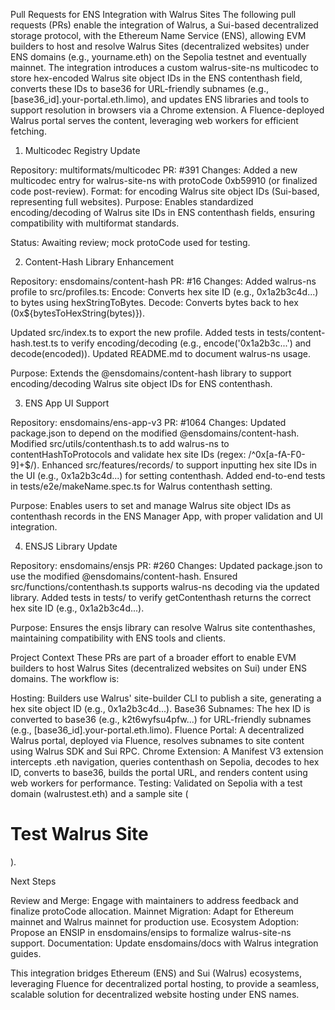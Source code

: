 Pull Requests for ENS Integration with Walrus Sites
The following pull requests (PRs) enable the integration of Walrus, a Sui-based decentralized storage protocol, with the Ethereum Name Service (ENS), allowing EVM builders to host and resolve Walrus Sites (decentralized websites) under ENS domains (e.g., yourname.eth) on the Sepolia testnet and eventually mainnet. The integration introduces a custom walrus-site-ns multicodec to store hex-encoded Walrus site object IDs in the ENS contenthash field, converts these IDs to base36 for URL-friendly subnames (e.g., [base36_id].your-portal.eth.limo), and updates ENS libraries and tools to support resolution in browsers via a Chrome extension. A Fluence-deployed Walrus portal serves the content, leveraging web workers for efficient fetching.
1. Multicodec Registry Update

Repository: multiformats/multicodec
PR: #391
Changes:
Added a new multicodec entry for walrus-site-ns with protoCode 0xb59910 (or finalized code post-review).
Format: <varint protoCode><hex-encoded site object ID> for encoding Walrus site object IDs (Sui-based, representing full websites).
Purpose: Enables standardized encoding/decoding of Walrus site IDs in ENS contenthash fields, ensuring compatibility with multiformat standards.


Status: Awaiting review; mock protoCode used for testing.

2. Content-Hash Library Enhancement

Repository: ensdomains/content-hash
PR: #16
Changes:
Added walrus-ns profile to src/profiles.ts:
Encode: Converts hex site ID (e.g., 0x1a2b3c4d...) to bytes using hexStringToBytes.
Decode: Converts bytes back to hex (0x${bytesToHexString(bytes)}).


Updated src/index.ts to export the new profile.
Added tests in tests/content-hash.test.ts to verify encoding/decoding (e.g., encode('0x1a2b3c...') and decode(encoded)).
Updated README.md to document walrus-ns usage.


Purpose: Extends the @ensdomains/content-hash library to support encoding/decoding Walrus site object IDs for ENS contenthash.

3. ENS App UI Support

Repository: ensdomains/ens-app-v3
PR: #1064
Changes:
Updated package.json to depend on the modified @ensdomains/content-hash.
Modified src/utils/contenthash.ts to add walrus-ns to contentHashToProtocols and validate hex site IDs (regex: /^0x[a-fA-F0-9]+$/).
Enhanced src/features/records/ to support inputting hex site IDs in the UI (e.g., 0x1a2b3c4d...) for setting contenthash.
Added end-to-end tests in tests/e2e/makeName.spec.ts for Walrus contenthash setting.


Purpose: Enables users to set and manage Walrus site object IDs as contenthash records in the ENS Manager App, with proper validation and UI integration.

4. ENSJS Library Update

Repository: ensdomains/ensjs
PR: #260
Changes:
Updated package.json to use the modified @ensdomains/content-hash.
Ensured src/functions/contenthash.ts supports walrus-ns decoding via the updated library.
Added tests in tests/ to verify getContenthash returns the correct hex site ID (e.g., 0x1a2b3c4d...).


Purpose: Ensures the ensjs library can resolve Walrus site contenthashes, maintaining compatibility with ENS tools and clients.

Project Context
These PRs are part of a broader effort to enable EVM builders to host Walrus Sites (decentralized websites on Sui) under ENS domains. The workflow is:

Hosting: Builders use Walrus' site-builder CLI to publish a site, generating a hex site object ID (e.g., 0x1a2b3c4d...).
Base36 Subnames: The hex ID is converted to base36 (e.g., k2t6wyfsu4pfw...) for URL-friendly subnames (e.g., [base36_id].your-portal.eth.limo).
Fluence Portal: A decentralized Walrus portal, deployed via Fluence, resolves subnames to site content using Walrus SDK and Sui RPC.
Chrome Extension: A Manifest V3 extension intercepts .eth navigation, queries contenthash on Sepolia, decodes to hex ID, converts to base36, builds the portal URL, and renders content using web workers for performance.
Testing: Validated on Sepolia with a test domain (walrustest.eth) and a sample site (<h1>Test Walrus Site</h1>).

Next Steps

Review and Merge: Engage with maintainers to address feedback and finalize protoCode allocation.
Mainnet Migration: Adapt for Ethereum mainnet and Walrus mainnet for production use.
Ecosystem Adoption: Propose an ENSIP in ensdomains/ensips to formalize walrus-site-ns support.
Documentation: Update ensdomains/docs with Walrus integration guides.

This integration bridges Ethereum (ENS) and Sui (Walrus) ecosystems, leveraging Fluence for decentralized portal hosting, to provide a seamless, scalable solution for decentralized website hosting under ENS names.
